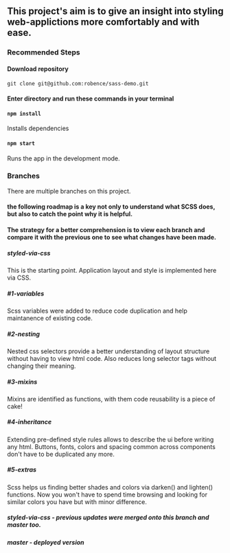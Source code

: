 ## This project's aim is to give an insight into styling web-applictions more comfortably and with ease.

### Recommended Steps

#### Download repository
`git clone git@github.com:robence/sass-demo.git`

#### Enter directory and run these commands in your terminal

#### `npm install`
Installs dependencies

#### `npm start`
Runs the app in the development mode.<br>

### Branches
There are multiple branches on this project.  

#### the following roadmap is a key not only to understand what SCSS does, but also to catch the point why it is helpful.

#### The strategy for a better comprehension is to view each branch and compare it with the previous one to see what changes have been made. 

##### styled-via-css 
This is the starting point. Application layout and style is implemented here via CSS.

##### #1-variables
Scss variables were added to reduce code duplication and help maintanence of existing code.

##### #2-nesting
Nested css selectors provide a better understanding of layout structure without having to view html code. Also reduces long selector tags without changing their meaning.

##### #3-mixins
Mixins are identified as functions, with them code reusability is a piece of cake!

##### #4-inheritance
Extending pre-defined style rules allows to describe the ui before writing any html. Buttons, fonts, colors and spacing common across components don't have to be duplicated any more. 

##### #5-extras
Scss helps us finding better shades and colors via darken() and lighten() functions. Now you won't have to spend time browsing and looking for similar colors you have but with minor difference.

##### styled-via-css - previous updates were merged onto this branch and master too.
##### master - deployed version
